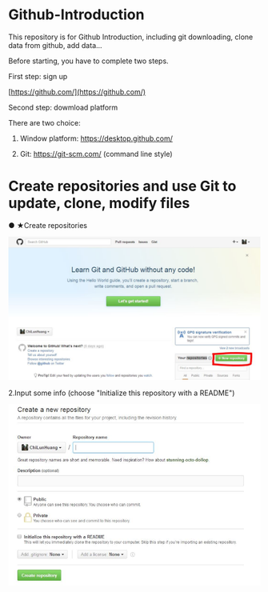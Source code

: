 # Github-Introduction
This repository is for Github Introduction, including git downloading, clone data from github, add data...

Before starting, you have to complete two steps.

First step: sign up

[https://github.com/](https://github.com/)



Second step: dowmload platform

There are two choice:

1. Window platform: https://desktop.github.com/

2. Git: https://git-scm.com/ (command line style)



# Create repositories and use Git to update, clone, modify files

● ★Create repositories

![alt tag](https://raw.githubusercontent.com/ChiLunHuang/Github-Introduction/master/img/Addnew.JPG)

2.Input some info (choose "Initialize this repository with a README")

![alt tag](https://raw.githubusercontent.com/ChiLunHuang/Github-Introduction/master/img/info.JPG)




